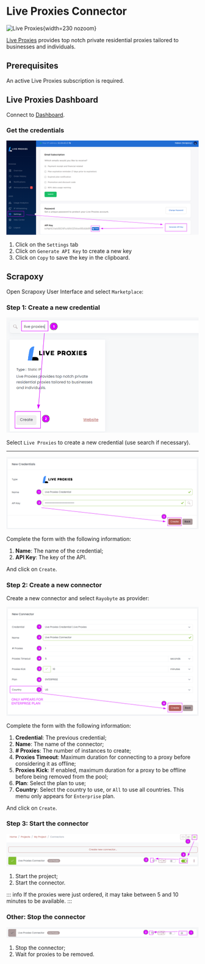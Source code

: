 # Live Proxies Connector

![Live Proxies](/assets/images/liveproxies.svg){width=230 nozoom}

[Live Proxies](https://liveproxies.io) provides top notch private residential proxies tailored to businesses and individuals.


## Prerequisites

An active Live Proxies subscription is required.


## Live Proxies Dashboard

Connect to [Dashboard](https://liveproxies.io/dashboard/overview).


### Get the credentials

![Live Proxies API Key](liveproxies_apikey.png)

1. Click on the `Settings` tab
2. Click on `Generate API Key` to create a new key
3. Click on `Copy` to save the key in the clipboard.


## Scrapoxy

Open Scrapoxy User Interface and select `Marketplace`:


### Step 1: Create a new credential

![Credential Select](spx_credential_select.png)

Select `Live Proxies` to create a new credential (use search if necessary).


---

![Credential Form](spx_credential_create.png)

Complete the form with the following information:
1. **Name**: The name of the credential;
2. **API Key**: The key of the API.

And click on `Create`.


### Step 2: Create a new connector

Create a new connector and select `Rayobyte` as provider:

![Connector Create](spx_connector_create.png)

Complete the form with the following information:
1. **Credential**: The previous credential;
2. **Name**: The name of the connector;
3. **# Proxies**: The number of instances to create;
4. **Proxies Timeout**: Maximum duration for connecting to a proxy before considering it as offline;
5. **Proxies Kick**: If enabled, maximum duration for a proxy to be offline before being removed from the pool;
6. **Plan**: Select the plan to use;
7. **Country**: Select the country to use, or `All` to use all countries. This menu only appears for `Enterprise` plan.

And click on `Create`.


### Step 3: Start the connector

![Connector Start](spx_connector_start.png)

1. Start the project;
2. Start the connector.

::: info
If the proxies were just ordered, it may take between 5 and 10 minutes to be available.
:::


### Other: Stop the connector

![Connector Stop](spx_connector_stop.png)

1. Stop the connector;
2. Wait for proxies to be removed.
